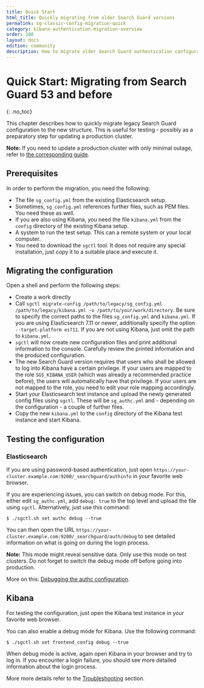 ```yaml
---
title: Quick Start
html_title: Quickly migrating from older Search Guard versions
permalink: sg-classic-config-migration-quick
category: kibana-authentication-migration-overview
order: 100
layout: docs
edition: community
description: How to migrate older Search Guard authentication configurations to sg_authc.yml and sg_frontend_authc.yml
---
```

<!---
Copyright 2022 floragunn GmbH
-->

# Quick Start: Migrating from Search Guard 53 and before
{: .no_toc}

This chapter describes how to quickly migrate legacy Search Guard configuration to the new structure. This is useful for testing - possibly as a preparatory step for updating a production cluster.

**Note:** If you need to update a production cluster with only minimal outage, refer to [the corresponding guide](sg53_migration_prod.md).

## Prerequisites

In order to perform the migration, you need the following:

- The file `sg_config.yml` from the existing Elasticsearch setup.
- Sometimes, `sg_config.yml` references further files, such as PEM files. You need these as well.
- If you are also using Kibana, you need the file `kibana.yml` from the `config` directory of the existing Kibana setup.
- A system to run the test setup. This can a remote system or your local computer. 
- You need to download the `sgctl` tool. It does not require any special installation, just copy it to a suitable place and execute it.

## Migrating the configuration

Open a shell and perform the following steps:

- Create a work directly 
- Call `sgctl migrate-config /path/to/legacy/sg_config.yml /path/to/legacy/kibana.yml -o /path/to/your/work/directory`. Be sure to specify the correct paths to the files `sg_config.yml` and `kibana.yml`. If you are using Elasticsearch 7.11 or newer, additionally specify the option `--target-platform es711`. If you are not using Kibana, just omit the path to  `kibana.yml`.
- `sgctl` will now create new configuration files and print additional information to the console. Carefully review the printed information and the produced configuration.
- The new Search Guard version requires that users who shall be allowed to log into Kibana have a certain privilege. If your users are mapped to the role `SGS_KIBANA_USER` (which was already a recommended practice before), the users will automatically have that privilege. If your users are not mapped to the role, you need to edit your role mapping accordingly.
- Start your Elasticsearch test instance and upload the newly generated config files using `sgctl`. These will be `sg_authc.yml` and - depending on the configuration - a couple of further files. 
- Copy the new `kibana.yml` to the `config` directory of the Kibana test instance and start Kibana.

## Testing the configuration

### Elasticsearch

If you are using password-based authentication, just open `https://your-cluster.example.com:9200/_searchguard/authinfo` in your favorite web browser. 

If you are experiencing issues, you can switch on debug mode. For this, either edit `sg_authc.yml`, add `debug: true` to the top level and upload the file using `sgctl`. Alternatively, just use this command:

```
$ ./sgctl.sh set authc debug --true
```

You can then open the URL `https://your-cluster.example.com:9200/_searchguard/auth/debug` to see detailed information on what is going on during the login process.

**Note:** This mode might reveal sensitive data. Only use this mode on test clusters. Do not forget to switch the debug mode off before going into production.

More on this: [Debugging the authc configuration](../_docs_auth_auth/auth_auth_rest_config.md#debugging-the-authc-configuration).

## Kibana

For testing the configuration, just open the Kibana test instance in your favorite web browser. 

You can also enable a debug mode for Kibana. Use the following command:

```
$ ./sgctl.sh set frontend_config debug --true
```

When debug mode is active, again open Kibana in your browser and try to log in. If you encounter a login failure, you should see more detailed information about the login process. 

More more details refer to the [Troubleshooting](kibana_authentication_troubleshooting.md) section.


